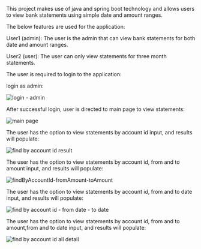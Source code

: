 This project makes use of java and spring boot technology and allows users to view bank statements using simple date and amount ranges.

The below features are used for the application:

User1 (admin): The user is the admin that can view bank statements for both date and amount ranges.

User2 (user): The user can only view statements for three month statements.


The user is required to login to the application:

login as admin:

![login - admin](https://user-images.githubusercontent.com/83164368/115991184-763a8e00-a5d8-11eb-8f83-13024a256cda.png)

After successful login, user is directed to main page to view statements:

![main page](https://user-images.githubusercontent.com/83164368/115991219-99653d80-a5d8-11eb-8d6c-7a4fbf0b0361.png)


The user has the option to view statements by account id input, and results will populate:

![find by account id result](https://user-images.githubusercontent.com/83164368/115991377-1abcd000-a5d9-11eb-8882-ac0edd6bd217.png)

The user has the option to view statements by account id, from and to amount input, and results will populate:

![findByAccountId-fromAmount-toAmount](https://user-images.githubusercontent.com/83164368/115991411-52c41300-a5d9-11eb-97e1-03b4963e55a1.png)

The user has the option to view statements by account id, from and to date input, and results will populate:

![find by account id - from date - to date](https://user-images.githubusercontent.com/83164368/115991435-6f604b00-a5d9-11eb-9de1-a19c1ca3a65e.png)

The user has the option to view statements by account id, from and to amount,from and to date input, and results will populate:

![find by account id all detail](https://user-images.githubusercontent.com/83164368/115991520-dc73e080-a5d9-11eb-8253-f555a4d86737.png)





